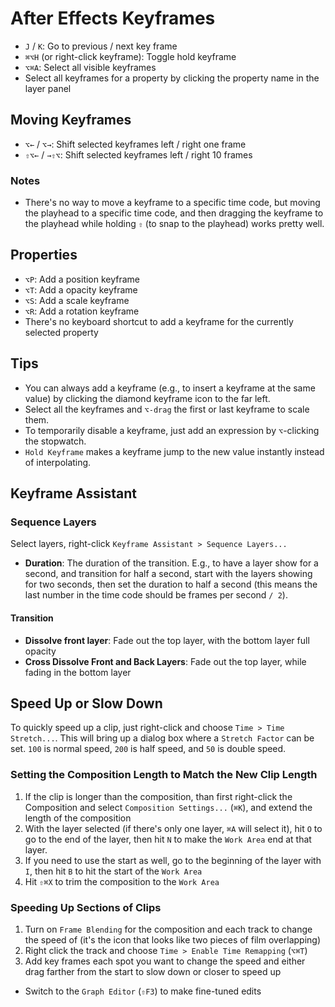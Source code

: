# After Effects Keyframes

- `J` / `K`: Go to previous / next key frame
- `⌘⌥H` (or right-click keyframe): Toggle hold keyframe
- `⌥⌘A`: Select all visible keyframes
- Select all keyframes for a property by clicking the property name in the layer panel

## Moving Keyframes

- `⌥←` / `⌥→`: Shift selected keyframes left / right one frame
- `⇧⌥←` / `→⇧⌥`: Shift selected keyframes left / right 10 frames

### Notes

- There's no way to move a keyframe to a specific time code, but moving the playhead to a specific time code, and then dragging the keyframe to the playhead while holding `⇧` (to snap to the playhead) works pretty well.

## Properties

- `⌥P`: Add a position keyframe
- `⌥T`: Add a opacity keyframe
- `⌥S`: Add a scale keyframe
- `⌥R`: Add a rotation keyframe
- There's no keyboard shortcut to add a keyframe for the currently selected property

## Tips

- You can always add a keyframe (e.g., to insert a keyframe at the same value) by clicking the diamond keyframe icon to the far left.
- Select all the keyframes and `⌥-drag` the first or last keyframe to scale them.
- To temporarily disable a keyframe, just add an expression by `⌥`-clicking the stopwatch.
- `Hold Keyframe` makes a keyframe jump to the new value instantly instead of interpolating.

## Keyframe Assistant

### Sequence Layers

Select layers, right-click `Keyframe Assistant > Sequence Layers...`

- **Duration**: The duration of the transition. E.g., to have a layer show for a second, and transition for half a second, start with the layers showing for two seconds, then set the duration to half a second (this means the last number in the time code should be frames per second `/ 2`).

#### Transition

- **Dissolve front layer**: Fade out the top layer, with the bottom layer full opacity
- **Cross Dissolve Front and Back Layers**: Fade out the top layer, while fading in the bottom layer

## Speed Up or Slow Down

To quickly speed up a clip, just right-click and choose `Time > Time Stretch...`. This will bring up a dialog box where a `Stretch Factor` can be set. `100` is normal speed, `200` is half speed, and `50` is double speed.

### Setting the Composition Length to Match the New Clip Length

1. If the clip is longer than the composition, than first right-click the Composition and select `Composition Settings...` (`⌘K`), and extend the length of the composition
1. With the layer selected (if there's only one layer, `⌘A` will select it), hit `O` to go to the end of the layer, then hit `N` to make the `Work Area` end at that layer.
2. If you need to use the start as well, go to the beginning of the layer with `I`, then hit `B` to hit the start of the `Work Area`
3. Hit `⇧⌘X` to trim the composition to the `Work Area`

### Speeding Up Sections of Clips

1. Turn on `Frame Blending` for the composition and each track to change the speed of (it's the icon that looks like two pieces of film overlapping)
2. Right click the track and choose `Time > Enable Time Remapping` (`⌥⌘T`)
3. Add key frames each spot you want to change the speed and either drag farther from the start to slow down or closer to speed up

- Switch to the `Graph Editor` (`⇧F3`) to make fine-tuned edits
